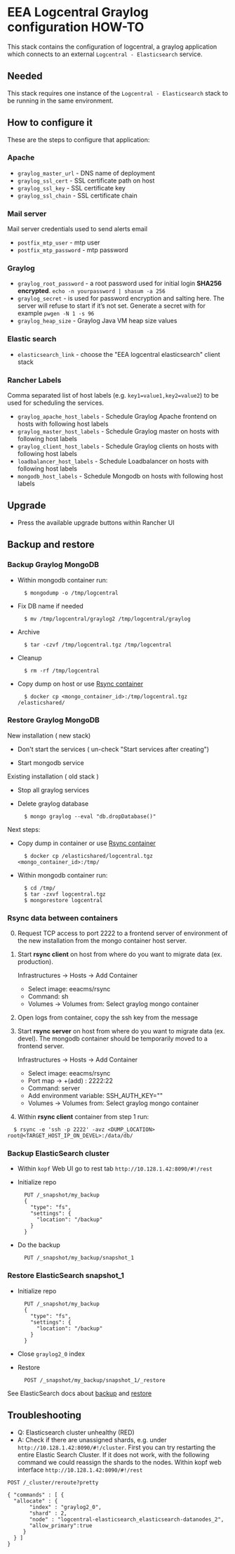 # EEA Logcentral Graylog configuration HOW-TO

This stack contains the configuration of logcentral, a graylog application which connects to an external `Logcentral - Elasticsearch` service.

## Needed

This stack requires one instance of the `Logcentral - Elasticsearch` stack to be running in the same environment.

## How to configure it

These are the steps to configure that application:

### Apache
- `graylog_master_url` - DNS name of deployment
- `graylog_ssl_cert` - SSL certificate path on host
- `graylog_ssl_key` - SSL certificate key
- `graylog_ssl_chain` - SSL certificate chain

### Mail server
Mail server credentials used to send alerts email
- `postfix_mtp_user` - mtp user
- `postfix_mtp_password` - mtp password

### Graylog
- `graylog_root_password` - a root password used for initial login **SHA256 encrypted**. `echo -n yourpassword | shasum -a 256`
- `graylog_secret` - is used for password encryption and salting here. The server will refuse to start if it’s not set. Generate a secret with for example ```pwgen -N 1 -s 96```
- `graylog_heap_size` - Graylog Java VM heap size values

### Elastic search
- `elasticsearch_link` - choose the "EEA logcentral elasticsearch" client stack

### Rancher Labels
Comma separated list of host labels (e.g. `key1=value1,key2=value2`) to be used for scheduling the services.

- `graylog_apache_host_labels` - Schedule Graylog Apache frontend on hosts with following host labels
- `graylog_master_host_labels` - Schedule Graylog master on hosts with following host labels
- `graylog_client_host_labels` - Schedule Graylog clients on hosts with following host labels
- `loadbalancer_host_labels` - Schedule Loadbalancer on hosts with following host labels
- `mongodb_host_labels` - Schedule Mongodb on hosts with following host labels

## Upgrade

* Press the available upgrade buttons within Rancher UI

## Backup and restore

### Backup Graylog MongoDB

* Within mongodb container run:

        $ mongodump -o /tmp/logcentral

* Fix DB name if needed

        $ mv /tmp/logcentral/graylog2 /tmp/logcentral/graylog

* Archive

        $ tar -czvf /tmp/logcentral.tgz /tmp/logcentral

* Cleanup

        $ rm -rf /tmp/logcentral

* Copy dump on host or use [Rsync container](#rsync-data-between-containers)

        $ docker cp <mongo_container_id>:/tmp/logcentral.tgz /elasticshared/

       

### Restore Graylog MongoDB

New installation ( new stack) 

* Don't start the services ( un-check "Start services after creating") 

* Start mongodb service

Existing installation ( old stack )

* Stop all graylog services

* Delete graylog database 

        $ mongo graylog --eval "db.dropDatabase()"

Next steps:

* Copy dump in container or use [Rsync container](#rsync-data-between-containers)

        $ docker cp /elasticshared/logcentral.tgz  <mongo_container_id>:/tmp/

* Within mongodb container run:

        $ cd /tmp/
        $ tar -zxvf logcentral.tgz
        $ mongorestore logcentral

### Rsync data between containers

0. Request TCP access to port 2222 to a frontend server of environment of the new installation from the mongo container host server.

1. Start **rsync client** on host from where do you want to migrate data (ex. production). 

    Infrastructures -> Hosts ->  Add Container
    * Select image: eeacms/rsync
    * Command: sh
    * Volumes -> Volumes from: Select graylog mongo container

2. Open logs from container, copy the ssh key from the message

2. Start **rsync server** on host from where do you want to migrate data (ex. devel). The mongodb container should be temporarily moved to a frontend server.

    Infrastructures -> Hosts ->  Add Container
    * Select image: eeacms/rsync
    * Port map -> +(add) : 2222:22
    * Command: server
    * Add environment variable: SSH_AUTH_KEY="<SSH-KEY-FROM-R-CLIENT-ABOVE>"
    * Volumes -> Volumes from: Select graylog mongo container


3. Within **rsync client** container from step 1 run:

  ```
    $ rsync -e 'ssh -p 2222' -avz <DUMP_LOCATION> root@<TARGET_HOST_IP_ON_DEVEL>:/data/db/
  ```


### Backup ElasticSearch cluster

* Within `kopf` Web UI go to rest tab `http://10.128.1.42:8090/#!/rest`

* Initialize repo

        PUT /_snapshot/my_backup
        {
          "type": "fs",
          "settings": {
            "location": "/backup"
          }
        }

* Do the backup

        PUT /_snapshot/my_backup/snapshot_1


### Restore ElasticSearch snapshot_1

* Initialize repo

        PUT /_snapshot/my_backup
        {
          "type": "fs",
          "settings": {
            "location": "/backup"
          }
        }

* Close `graylog2_0` index

* Restore

        POST /_snapshot/my_backup/snapshot_1/_restore

See ElasticSearch docs about [backup](https://www.elastic.co/guide/en/elasticsearch/guide/current/backing-up-your-cluster.html) and [restore](https://www.elastic.co/guide/en/elasticsearch/guide/current/_restoring_from_a_snapshot.html)

## Troubleshooting

- Q: Elasticsearch cluster unhealthy (RED)
- A: Check if there are unassigned shards, e.g. under `http://10.128.1.42:8090/#!/cluster`. First you can try restarting the entire Elastic Search Cluster. If it does not work, with the following command we could reassign the shards to the nodes. Within kopf web interface `http://10.128.1.42:8090/#!/rest`

```
POST /_cluster/reroute?pretty

{ "commands" : [ {
  "allocate" : {
       "index" : "graylog2_0",
       "shard" : 2,
       "node" : "logcentral-elasticsearch_elasticsearch-datanodes_2",
       "allow_primary":true
     }
  } ]
}
```
